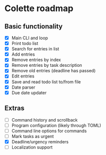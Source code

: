 # Colette roadmap

## Basic functionality
- [x] Main CLI and loop
- [x] Print todo list
- [x] Search for entries in list
- [x] Add entries
- [x] Remove entries by index
- [x] Remove entries by task description
- [x] Remove old entries (deadline has passed)
- [x] Edit entries
- [x] Save and read todo list to/from file
- [x] Date parser
- [x] Due date updater

## Extras
- [ ] Command history and scrollback
- [ ] Program configuration (likely through TOML)
- [ ] Command line options for commands
- [ ] Mark tasks as urgent
- [x] Deadline/urgency reminders
- [ ] Localization support